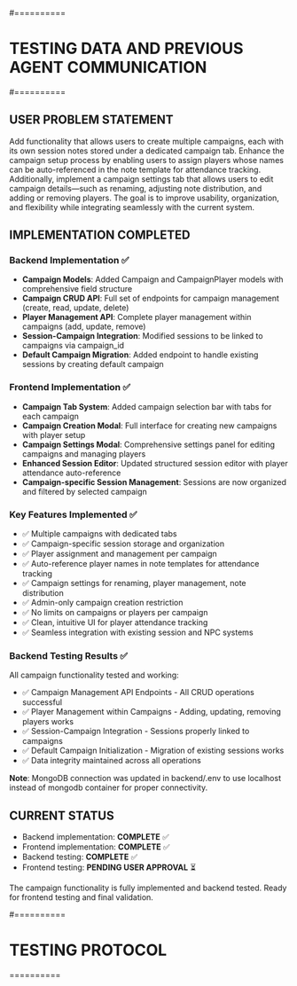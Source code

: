 #==========
# TESTING DATA AND PREVIOUS AGENT COMMUNICATION
#==========

## USER PROBLEM STATEMENT
Add functionality that allows users to create multiple campaigns, each with its own session notes stored under a dedicated campaign tab. Enhance the campaign setup process by enabling users to assign players whose names can be auto-referenced in the note template for attendance tracking. Additionally, implement a campaign settings tab that allows users to edit campaign details—such as renaming, adjusting note distribution, and adding or removing players. The goal is to improve usability, organization, and flexibility while integrating seamlessly with the current system.

## IMPLEMENTATION COMPLETED

### Backend Implementation ✅
- **Campaign Models**: Added Campaign and CampaignPlayer models with comprehensive field structure
- **Campaign CRUD API**: Full set of endpoints for campaign management (create, read, update, delete)
- **Player Management API**: Complete player management within campaigns (add, update, remove)
- **Session-Campaign Integration**: Modified sessions to be linked to campaigns via campaign_id
- **Default Campaign Migration**: Added endpoint to handle existing sessions by creating default campaign

### Frontend Implementation ✅  
- **Campaign Tab System**: Added campaign selection bar with tabs for each campaign
- **Campaign Creation Modal**: Full interface for creating new campaigns with player setup
- **Campaign Settings Modal**: Comprehensive settings panel for editing campaigns and managing players
- **Enhanced Session Editor**: Updated structured session editor with player attendance auto-reference
- **Campaign-specific Session Management**: Sessions are now organized and filtered by selected campaign

### Key Features Implemented ✅
- ✅ Multiple campaigns with dedicated tabs
- ✅ Campaign-specific session storage and organization  
- ✅ Player assignment and management per campaign
- ✅ Auto-reference player names in note templates for attendance tracking
- ✅ Campaign settings for renaming, player management, note distribution
- ✅ Admin-only campaign creation restriction
- ✅ No limits on campaigns or players per campaign
- ✅ Clean, intuitive UI for player attendance tracking
- ✅ Seamless integration with existing session and NPC systems

### Backend Testing Results ✅
All campaign functionality tested and working:
- ✅ Campaign Management API Endpoints - All CRUD operations successful
- ✅ Player Management within Campaigns - Adding, updating, removing players works
- ✅ Session-Campaign Integration - Sessions properly linked to campaigns
- ✅ Default Campaign Initialization - Migration of existing sessions works
- ✅ Data integrity maintained across all operations

**Note**: MongoDB connection was updated in backend/.env to use localhost instead of mongodb container for proper connectivity.

## CURRENT STATUS
- Backend implementation: **COMPLETE** ✅
- Frontend implementation: **COMPLETE** ✅  
- Backend testing: **COMPLETE** ✅
- Frontend testing: **PENDING USER APPROVAL** ⏳

The campaign functionality is fully implemented and backend tested. Ready for frontend testing and final validation.

#==========
# TESTING PROTOCOL
==========
